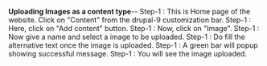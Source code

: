 **Uploading Images as a content type**--
Step-1 : This is Home page of the website. Click on "Content" from the drupal-9 customization bar.
Step-1 : Here, click on "Add content" button.
Step-1 : Now, click on "Image".
Step-1 : Now give a name and select a image to be uploaded.
Step-1 : Do fill the alternative text once the image is uploaded.
Step-1 : A green bar will popup showing successful message.
Step-1 : You will see the image uploaded.
